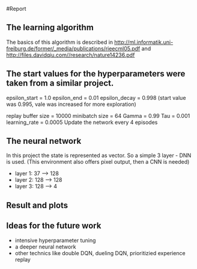 #Report

## The learning algorithm

The basics of this algorithm is described in http://ml.informatik.uni-freiburg.de/former/_media/publications/rieecml05.pdf and
http://files.davidqiu.com//research/nature14236.pdf

The start values for the hyperparameters were taken from a similar project. 
---

epsilon_start = 1.0
epsilon_end = 0.01
epsilon_decay = 0.998 (start value was 0.995, vale was increased for more exploration)

replay buffer size = 10000
minibatch size = 64
Gamma = 0.99
Tau = 0.001
learning_rate = 0.0005
Update the network every 4 episodes

The neural network
---
In this project the state is represented as vector. So a simple 3 layer - DNN is used. (This environment also offers pixel output, then a CNN is needed)
- layer 1: 37  --> 128
- layer 2: 128 --> 128
- layer 3: 128 --> 4

## Result and plots

## Ideas for the future work
- intensive hyperparameter tuning
- a deeper neural network
- other technics like double DQN, dueling DQN, prioritizied experience replay
